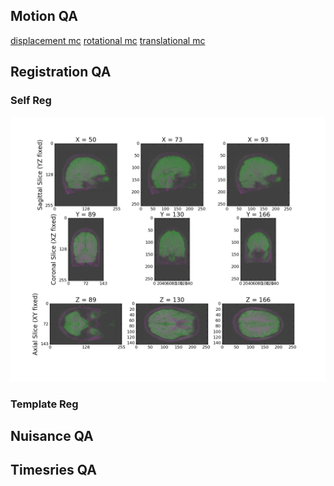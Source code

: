 

## Motion QA

[displacement mc](https://neurodatadesign.github.io/fngs/ebridge2/fngs_group/week_0410/qa_exs/good1/reg/func/preproc/sub-0025864_ses-1_bold_mc_disp.html)
[rotational mc](https://neurodatadesign.github.io/fngs/ebridge2/fngs_group/week_0410/qa_exs/good1/reg/func/preproc/sub-0025864_ses-1_bold_mc_rot.html)
[translational mc](https://neurodatadesign.github.io/fngs/ebridge2/fngs_group/week_0410/qa_exs/good1/reg/func/preproc/sub-0025864_ses-1_bold_mc_trans.html)

## Registration QA

### Self Reg

![self-alignment](https://github.com/NeuroDataDesign/fngs/blob/master/docs/ebridge2/fngs_group/week_0410/qa_exs/good1/reg/func/align/self/final_score_815/sub-0025864_ses-1_bold_preproc_self-aligned.png)

### Template Reg

## Nuisance QA

## Timesries QA
